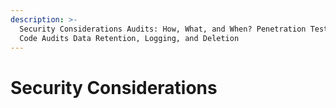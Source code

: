```yaml
---
description: >-
  Security Considerations Audits: How, What, and When? Penetration Testing vs
  Code Audits Data Retention, Logging, and Deletion
---
```


# Security Considerations

